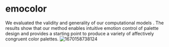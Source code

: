 # emocolor
We evaluated the validity and generality of our computational models . 
The results show that our method enables intuitive emotion control of 
palette design and provides a starting point to produce a variety of 
affectively  congruent color palettes.
![1670158738124](https://user-images.githubusercontent.com/81515589/205491857-533b2bcc-70d6-4499-9b50-a31c0ab4928f.jpg)
